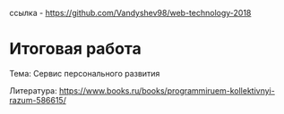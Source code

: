 ссылка - https://github.com/Vandyshev98/web-technology-2018

# Итоговая работа

Тема: Сервис персонального развития

Литература: https://www.books.ru/books/programmiruem-kollektivnyi-razum-586615/
